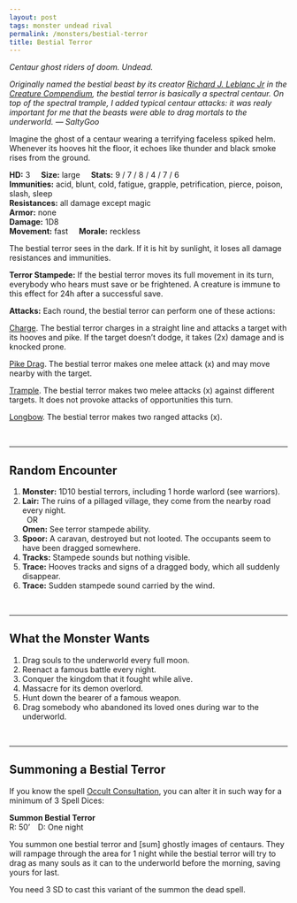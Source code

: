 ```yaml
---
layout: post
tags: monster undead rival
permalink: /monsters/bestial-terror
title: Bestial Terror
---
```


*Centaur ghost riders of doom. Undead.*

<span class="alchemy"> *Originally named the bestial beast by its creator [Richard J. Leblanc Jr](http://savevsdragon.blogspot.com/) in the [Creature Compendium](https://www.drivethrurpg.com/product/147588/CC1-Creature-Compendium), the bestial terror is basically a spectral centaur. On top of the spectral trample, I added typical centaur attacks: it was realy important for me that the beasts were able to drag mortals to the underworld. — SaltyGoo* </span>

Imagine the ghost of a centaur wearing a terrifying faceless spiked helm. Whenever its hooves hit the floor, it echoes like thunder and black smoke rises from the ground.

**HD:** 3  &nbsp; &nbsp;  **Size:** large &nbsp; &nbsp; **Stats:** 9 / 7 / 8 / 4 / 7 / 6  <br>
**Immunities:** acid, blunt, cold, fatigue, grapple, petrification, pierce, poison, slash, sleep<br>
**Resistances:** all damage except magic <br>
**Armor:** none <br>
**Damage:** 1D8 <br>
**Movement:** fast &nbsp; &nbsp; **Morale:** reckless <br>

The bestial terror sees in the dark. If it is hit by sunlight, it loses all damage resistances and immunities.

**Terror Stampede:** If the bestial terror moves its full movement in its turn, everybody who hears must save or be frightened. A creature is immune to this effect for 24h after a successful save.

**Attacks:** Each round, the bestial terror can perform one of these actions:

<ins>Charge</ins>. The bestial terror charges in a straight line and attacks a target with its hooves and pike. If the target doesn’t dodge, it takes (2x) damage and is knocked prone.

<ins>Pike Drag</ins>. The bestial terror makes one melee attack (x) and may move nearby with the target.

<ins>Trample</ins>. The bestial terror makes two melee attacks (x) against different targets. It does not provoke attacks of opportunities this turn.

<ins>Longbow</ins>. The bestial terror makes two ranged attacks (x).
 
<br>

---

## Random Encounter

1. **Monster:** 1D10 bestial terrors, including 1 horde warlord (see warriors).
1. **Lair:**  The ruins of a pillaged village, they come from the nearby road every night. <br>	&nbsp; OR <br>	**Omen:** See terror stampede ability.
1. **Spoor:** A caravan, destroyed but not looted. The occupants seem to have been dragged somewhere.
1. **Tracks:** Stampede sounds but nothing visible.
1. **Trace:** Hooves tracks and signs of a dragged body, which all suddenly disappear.
1. **Trace:** Sudden stampede sound carried by the wind.

<br>

---

## What the Monster Wants

1. Drag souls to the underworld every full moon.
1. Reenact a famous battle every night.
1. Conquer the kingdom that it fought while alive.
1. Massacre for its demon overlord.
1. Hunt down the bearer of a famous weapon.
1. Drag somebody who abandoned its loved ones during war to the underworld. 

<br>

---

## Summoning a Bestial Terror

If you know the spell [Occult Consultation](https://saltygoo.github.io/2020/11/13/occult-consultation/), you can alter it in such way for a minimum of 3 Spell Dices:

**Summon Bestial Terror** <br>
R: 50’ D: One night

You summon one bestial terror and [sum] ghostly images of centaurs. They will rampage through the area for 1 night while the bestial terror will try to drag as many souls as it can to the underworld before the morning, saving yours for last.

You need 3 SD to cast this variant of the summon the dead spell.
